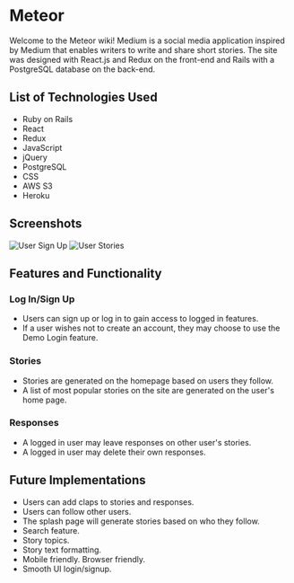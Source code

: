 # Meteor
Welcome to the Meteor wiki! Medium is a social media application inspired by Medium that enables writers to write and share short stories. The site was designed with React.js and Redux on the front-end and Rails with a PostgreSQL database on the back-end.

## List of Technologies Used
* Ruby on Rails
* React
* Redux
* JavaScript
* jQuery
* PostgreSQL
* CSS
* AWS S3
* Heroku

## Screenshots
![User Sign Up](https://user-images.githubusercontent.com/7242067/61167686-2966ef80-a4f7-11e9-983f-61f191bd00f8.png)
![User Stories](https://user-images.githubusercontent.com/7242067/61167685-2966ef80-a4f7-11e9-8963-78d8d35bc0dc.png)

## Features and Functionality
### Log In/Sign Up
* Users can sign up or log in to gain access to logged in features. 
* If a user wishes not to create an account, they may choose to use the Demo Login feature.

### Stories
* Stories are generated on the homepage based on users they follow.
* A list of most popular stories on the site are generated on the user's home page.

### Responses
* A logged in user may leave responses on other user's stories.
* A logged in user may delete their own responses.

## Future Implementations
* Users can add claps to stories and responses.
* Users can follow other users.
* The splash page will generate stories based on who they follow.
* Search feature.
* Story topics.
* Story text formatting.
* Mobile friendly. Browser friendly.
* Smooth UI login/signup.
